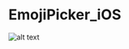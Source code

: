 # EmojiPicker_iOS

![alt text](https://github.com/[rishabhb5]/[EmojiPicker_iOS]/blob/[main]/app.jpg?raw=true)
